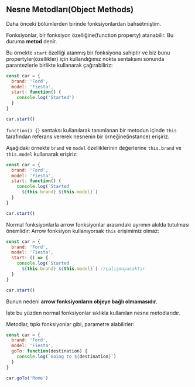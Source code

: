 ## Nesne Metodları(Object Methods)

Daha önceki bölümlerden birinde fonksiyonlardan bahsetmiştim.

Fonksiyonlar, bir fonksiyon özelliğine(function property) atanabilir. Bu duruma **metod** denir.

Bu örnekte `start` özelliği atanmış bir fonksiyona sahiptir ve biz bunu propertyler(özellikler) için kullandığımız nokta sentaksını sonunda parantezlerle birlikte kullanarak çağırabiliriz:

```js
const car = {
  brand: 'Ford',
  model: 'Fiesta',
  start: function() {
    console.log('Started')
  }
}

car.start()
```

`function() {}` sentaksı kullanılarak tanımlanan bir metodun içinde `this` tarafından referans vererek nesnenin bir örneğine(instance) erişiriz.

Aşağıdaki örnekte `brand` ve `model` özelliklerinin değerlerine `this.brand` ve `this.model` kullanarak erişiriz:

```js
const car = {
  brand: 'Ford',
  model: 'Fiesta',
  start: function() {
    console.log(`Started 
      ${this.brand} ${this.model}`)
  }
}

car.start()
```

Normal fonksiyonlarla arrow fonksiyonlar arasındaki ayrımın akılda tutulması önemlidir: Arrow fonksiyon kullanıyorsak `this` erişimimiz olmaz:

```js
const car = {
  brand: 'Ford',
  model: 'Fiesta',
  start: () => {
    console.log(`Started 
      ${this.brand} ${this.model}`) //çalışmayacaktır
  }
}

car.start()
```

Bunun nedeni **arrow fonksiyonların objeye bağlı olmamasıdır**.

İşte bu yüzden normal fonksiyonlar sıklıkla kullanılan nesne metodlarıdır.

Metodlar, tıpkı fonksiyonlar gibi, parametre alabilirler:

```js
const car = {
  brand: 'Ford',
  model: 'Fiesta',
  goTo: function(destination) {
    console.log(`Going to ${destination}`)
  }
}

car.goTo('Rome')
```